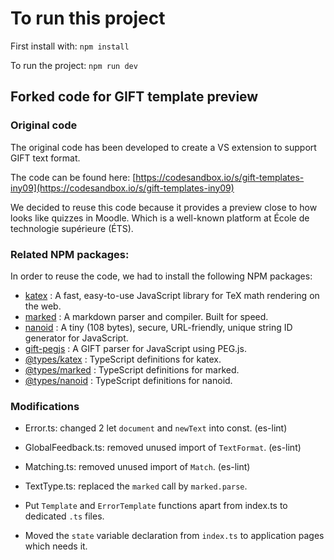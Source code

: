 # To run this project

First install with: `npm install`

To run the project: `npm run dev`

## Forked code for GIFT template preview

### Original code

The original code has been developed to create a VS extension to support GIFT text format.

The code can be found here: [https://codesandbox.io/s/gift-templates-iny09](https://codesandbox.io/s/gift-templates-iny09)

We decided to reuse this code because it provides a preview close to how looks like quizzes in Moodle. Which is a well-known platform at École de technologie supérieure (ÉTS). 

### Related NPM packages:

In order to reuse the code, we had to install the following NPM packages:

- [katex](https://www.npmjs.com/package/katex) : A fast, easy-to-use JavaScript library for TeX math rendering on the web.
- [marked](https://www.npmjs.com/package/marked) : A markdown parser and compiler. Built for speed.
- [nanoid](https://www.npmjs.com/package/nanoid) : A tiny (108 bytes), secure, URL-friendly, unique string ID generator for JavaScript.
- [gift-pegjs](https://www.npmjs.com/package/gift-pegjs) : A GIFT parser for JavaScript using PEG.js.
- [@types/katex](https://www.npmjs.com/package/@types/katex) : TypeScript definitions for katex.
- [@types/marked](https://www.npmjs.com/package/@types/marked) : TypeScript definitions for marked.
- [@types/nanoid](https://www.npmjs.com/package/@types/nanoid) : TypeScript definitions for nanoid.

### Modifications

- Error.ts: changed 2 let `document` and `newText` into const. (es-lint)
- GlobalFeedback.ts: removed unused import of `TextFormat`. (es-lint)
- Matching.ts: removed unused import of `Match`. (es-lint)
- TextType.ts: replaced the `marked` call by `marked.parse`.

- Put `Template` and `ErrorTemplate` functions apart from index.ts to dedicated `.ts` files.

- Moved the `state` variable declaration from `index.ts` to application pages which needs it.
